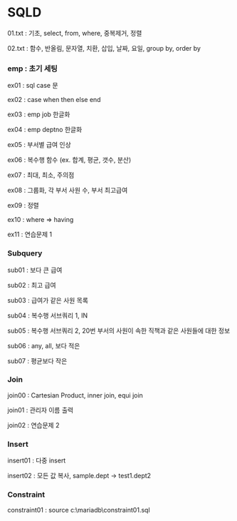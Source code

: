 # SQLD

01.txt : 기초, select, from, where, 중복제거, 정렬

02.txt : 함수, 반올림, 문자열, 치환, 삽입, 날짜, 요일, group by, order by



### emp : 초기 세팅

ex01 : sql case 문

ex02 : case when then else end

ex03 : emp job 한글화

ex04 : emp deptno 한글화

ex05 : 부서별 급여 인상

ex06 : 복수행 함수 (ex. 합계, 평균, 갯수, 분산)

ex07 : 최대, 최소, 주의점

ex08 : 그룹화, 각 부서 사원 수, 부서 최고급여

ex09 : 정렬

ex10 : where => having

ex11 : 연습문제 1



### Subquery

sub01 : 보다 큰 급여

sub02 : 최고 급여

sub03 : 급여가 같은 사원 목록

sub04 : 복수행 서브쿼리 1, IN

sub05 : 복수행 서브쿼리 2, 20번 부서의 사원이 속한 직책과 같은 사원들에 대한 정보

sub06 : any, all, 보다 적은

sub07 : 평균보다 작은



### Join

join00 : Cartesian Product, inner join, equi join

join01 : 관리자 이름 출력

join02 : 연습문제 2



### Insert

insert01 : 다중 insert

insert02 : 모든 값 복사, sample.dept -> test1.dept2



### Constraint

constraint01 : source c:\mariadb\constraint01.sql




